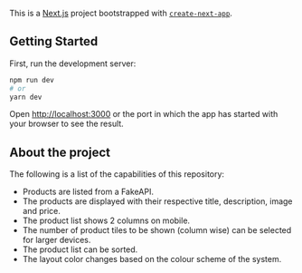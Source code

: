 This is a [Next.js](https://nextjs.org/) project bootstrapped with [`create-next-app`](https://github.com/vercel/next.js/tree/canary/packages/create-next-app).

## Getting Started

First, run the development server:

```bash
npm run dev
# or
yarn dev
```

Open [http://localhost:3000](http://localhost:3000) or the port in which the app has started with your browser to see the result.

## About the project

The following is a list of the capabilities of this repository:

- Products are listed from a FakeAPI.
- The products are displayed with their respective title, description, image and price.
- The product list shows 2 columns on mobile.
- The number of product tiles to be shown (column wise) can be selected for larger devices.
- The product list can be sorted.
- The layout color changes based on the colour scheme of the system.

